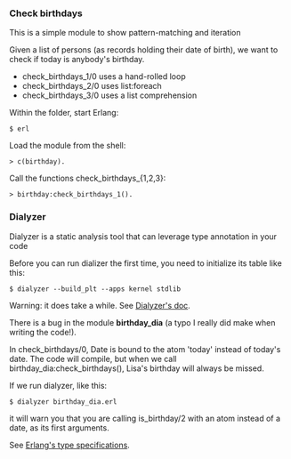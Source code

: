 ### Check birthdays

This is a simple module to show pattern-matching and iteration

Given a list of persons (as records holding their date of birth), 
we want to check if today is anybody's birthday.

* check_birthdays_1/0 uses a hand-rolled loop
* check_birthdays_2/0 uses list:foreach
* check_birthdays_3/0 uses a list comprehension

Within the folder, start Erlang:

    $ erl
    
Load the module from the shell:

    > c(birthday).
    
Call the functions check_birthdays_{1,2,3}:

    > birthday:check_birthdays_1().

### Dialyzer

Dialyzer is a static analysis tool that can leverage type annotation in your code

Before you can run dializer the first time, you need to initialize its table like this:

    $ dialyzer --build_plt --apps kernel stdlib

Warning: it does take a while. See [Dialyzer's doc](http://www.erlang.org/doc/man/dialyzer.html).

There is a bug in the module **birthday_dia** (a typo I really did make when writing the code!).

In check_birthdays/0, Date is bound to the atom 'today' instead of today's date.
The code will compile, but when we call birthday_dia:check_birthdays(),
Lisa's birthday will always be missed.

If we run dialyzer, like this:

    $ dialyzer birthday_dia.erl

it will warn you that you are calling is_birthday/2 with an atom instead of a date, as its first arguments.

See [Erlang's type specifications](http://www.erlang.org/doc/reference_manual/typespec.html).
